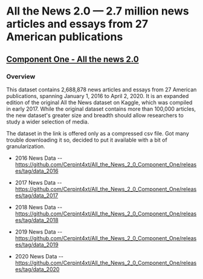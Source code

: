 # All the News 2.0 — 2.7 million news articles and essays from 27 American publications

## [Component One - All the news 2.0](https://components.one/datasets/all-the-news-2-news-articles-dataset)

### Overview

This dataset contains 2,688,878 news articles and essays from 27 American publications, spanning January 1, 2016 to April 2, 2020. It is an expanded edition of the original All the News dataset on Kaggle, which was compiled in early 2017. While the original dataset contains more than 100,000 articles, the new dataset's greater size and breadth should allow researchers to study a wider selection of media.

The dataset in the link is offered only as a compressed csv file. Got many trouble downloading it so, decided to put it available with a bit of granularization.

* 2016 News Data -- https://github.com/Cerpint4xt/All_the_News_2_0_Component_One/releases/tag/data_2016

* 2017 News Data -- https://github.com/Cerpint4xt/All_the_News_2_0_Component_One/releases/tag/data_2017

* 2018 News Data -- https://github.com/Cerpint4xt/All_the_News_2_0_Component_One/releases/tag/data_2018

* 2019 News Data -- https://github.com/Cerpint4xt/All_the_News_2_0_Component_One/releases/tag/data_2019

* 2020 News Data -- https://github.com/Cerpint4xt/All_the_News_2_0_Component_One/releases/tag/data_2020
